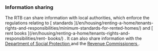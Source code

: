 ###  Information sharing

The RTB can share information with local authorities, which enforce the
regulations relating to [ standards ](/en/housing/renting-a-home/tenants-
rights-and-responsibilities/minimum-standards-for-rented-homes/) and [ rent
books ](/en/housing/renting-a-home/tenants-rights-and-responsibilities/rent-
books/) . It can also share information with the [ Department of Social
Protection ](http://www.welfare.ie/) and the [ Revenue Commissioners
](http://www.revenue.ie/en/index.html) .
